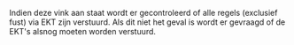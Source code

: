 Indien deze vink aan staat wordt er gecontroleerd of alle regels (exclusief fust) via EKT zijn verstuurd. Als dit niet het geval is wordt er gevraagd of de EKT's alsnog moeten worden verstuurd.
